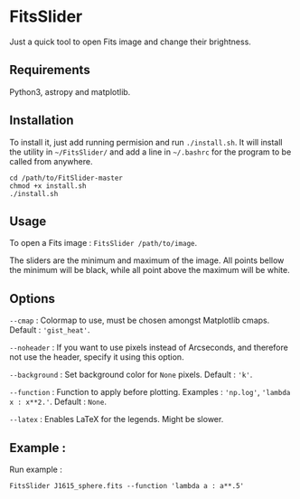 # FitsSlider
Just a quick tool to open Fits image and change their brightness.

## Requirements

Python3, astropy and matplotlib.

## Installation

To install it, just add running permision and run `./install.sh`. It will install the utility in `~/FitsSlider/` and add a line in `~/.bashrc` for the program to be called from anywhere.

```
cd /path/to/FitSlider-master
chmod +x install.sh
./install.sh
```

## Usage

To open a Fits image : `FitsSlider /path/to/image`.

The sliders are the minimum and maximum of the image. All points bellow the minimum will be black, while all point above the maximum will be white.

## Options

`--cmap` : Colormap to use, must be chosen amongst Matplotlib cmaps. Default : `'gist_heat'`.

`--noheader` : If you want to use pixels instead of Arcseconds, and therefore not use the header, specify it using this option.

`--background` : Set background color for `None` pixels. Default : `'k'`.

`--function` : Function to apply before plotting. Examples : `'np.log'`, `'lambda x : x**2.'`. Default : `None`.

`--latex` : Enables LaTeX for the legends. Might be slower.

## Example :
Run example :

```
FitsSlider J1615_sphere.fits --function 'lambda a : a**.5'
```

